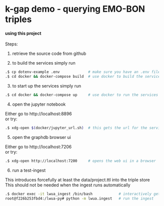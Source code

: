 # k-gap demo - querying EMO-BON triples 

#### using this project

Steps:

1. retrieve the source code from github

2. to build the services simply run 

```bash
.$ cp dotenv-example .env             # make sure you have an .env file
.$ cd docker && docker-compose build  # use docker to build the services 
```

3. to start up the services simply run 

```bash
.$ cd docker && docker-compose up     # use docker to run the services 
```

4. open the jupyter notebook

Either go to http://localhost:8896  
or try:
```bash
.$ xdg-open $(docker/jupyter_url.sh)  # this gets the url for the service and opens a browser to it
```

5. open the graphdb browser ui

Either go to http://localhost:7206  
or try:
```bash
.$ xdg-open http://localhost:7200     # opens the web ui in a browser
```

6. run a test-ingest
   
This introduces forcefully at least the data/project.ttl into the triple store
This should not be needed when the ingest runs automatically

```bash
.$ docker exec -it lwua_ingest /bin/bash            # interactively gets you into the ingest env
root@f226b253fbd4:/lwua-py# python -m lwua.ingest   # run the ingest 
```
